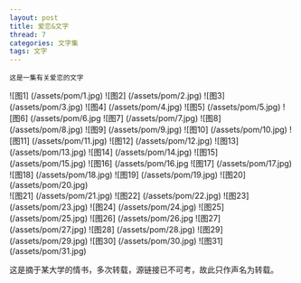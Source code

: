 ```yaml
---
layout: post
title: 爱恋&文字
thread: 7
categories: 文字集
tags: 文字
---
```


    这是一集有关爱恋的文字

 ![图1]  (/assets/pom/1.jpg)
 ![图2]  (/assets/pom/2.jpg)
 ![图3]  (/assets/pom/3.jpg)
 ![图4]  (/assets/pom/4.jpg)
 ![图5]  (/assets/pom/5.jpg)
 ![图6]  (/assets/pom/6.jpg
 ![图7]  (/assets/pom/7.jpg)
 ![图8]  (/assets/pom/8.jpg)
 ![图9]  (/assets/pom/9.jpg)
 ![图10]  (/assets/pom/10.jpg)
 ![图11]  (/assets/pom/11.jpg)
 ![图12]  (/assets/pom/12.jpg)
 ![图13]  (/assets/pom/13.jpg)
 ![图14]  (/assets/pom/14.jpg)
 ![图15]  (/assets/pom/15.jpg)
 ![图16]  (/assets/pom/16.jpg
 ![图17]  (/assets/pom/17.jpg)
 ![图18]  (/assets/pom/18.jpg)
 ![图19]  (/assets/pom/19.jpg)
 ![图20]  (/assets/pom/20.jpg)  
 ![图21]  (/assets/pom/21.jpg)
 ![图22]  (/assets/pom/22.jpg)
 ![图23]  (/assets/pom/23.jpg)
 ![图24]  (/assets/pom/24.jpg)
 ![图25]  (/assets/pom/25.jpg)
 ![图26]  (/assets/pom/26.jpg
 ![图27]  (/assets/pom/27.jpg)
 ![图28]  (/assets/pom/28.jpg)
 ![图29]  (/assets/pom/29.jpg)
 ![图30]  (/assets/pom/30.jpg)
 ![图31]  (/assets/pom/31.jpg)
 
 这是摘于某大学的情书，多次转载，源链接已不可考，故此只作声名为转载。
